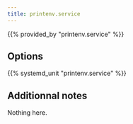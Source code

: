 ```yaml
---
title: printenv.service
---
```


{{% provided_by "printenv.service" %}}

## Options

{{% systemd_unit "printenv.service" %}}

## Additionnal notes

Nothing here.